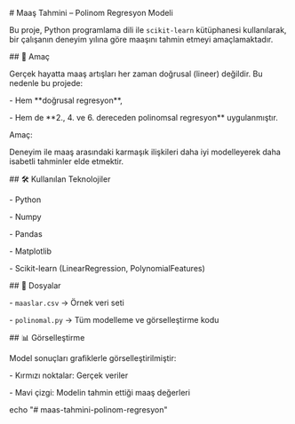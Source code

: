 \# Maaş Tahmini – Polinom Regresyon Modeli



Bu proje, Python programlama dili ile `scikit-learn` kütüphanesi kullanılarak, bir çalışanın deneyim yılına göre maaşını tahmin etmeyi amaçlamaktadır.



\## 🎯 Amaç



Gerçek hayatta maaş artışları her zaman doğrusal (lineer) değildir. Bu nedenle bu projede:

\- Hem \*\*doğrusal regresyon\*\*,

\- Hem de \*\*2., 4. ve 6. dereceden polinomsal regresyon\*\* uygulanmıştır.



Amaç: 

Deneyim ile maaş arasındaki karmaşık ilişkileri daha iyi modelleyerek daha isabetli tahminler elde etmektir.



\## 🛠 Kullanılan Teknolojiler

\- Python

\- Numpy

\- Pandas

\- Matplotlib

\- Scikit-learn (LinearRegression, PolynomialFeatures)



\## 📁 Dosyalar

\- `maaslar.csv` → Örnek veri seti

\- `polinomal.py` → Tüm modelleme ve görselleştirme kodu



\## 📊 Görselleştirme



Model sonuçları grafiklerle görselleştirilmiştir:

\- Kırmızı noktalar: Gerçek veriler

\- Mavi çizgi: Modelin tahmin ettiği maaş değerleri





echo "# maas-tahmini-polinom-regresyon" 
